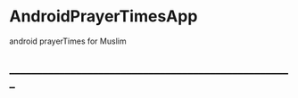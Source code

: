 # AndroidPrayerTimesApp
android prayerTimes for Muslim
## ___________________________________________________

